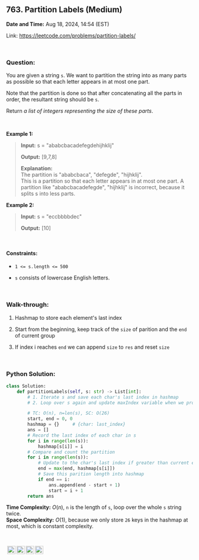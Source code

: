 ## 763. Partition Labels (Medium)
**Date and Time:** Aug 18, 2024, 14:54 (EST)

Link: https://leetcode.com/problems/partition-labels/

<br>

### Question:
You are given a string `s`. We want to partition the string into as many parts as possible so that each letter appears in at most one part.

Note that the partition is done so that after concatenating all the parts in order, the resultant string should be `s`.

Return _a list of integers representing the size of these parts_.

<br>

**Example 1:**
> **Input:** s = "ababcbacadefegdehijhklij"
> 
> **Output:** [9,7,8]
>
> **Explanation:** <br>
> The partition is "ababcbaca", "defegde", "hijhklij". <br>
> This is a partition so that each letter appears in at most one part.
> A partition like "ababcbacadefegde", "hijhklij" is incorrect, because it splits s into less parts.

**Example 2:**
> **Input:** s = "eccbbbbdec"
> 
> **Output:** [10]

<br>

#### Constraints:
* `1 <= s.length <= 500`

* `s` consists of lowercase English letters.

<br>

### Walk-through: 
1. Hashmap to store each element's last index

2. Start from the beginning, keep track of the `size` of parition and the `end` of current group

3. If index i reaches `end` we can append `size` to `res` and reset `size`

<br>

### Python Solution:
```python
class Solution:
    def partitionLabels(self, s: str) -> List[int]:
        # 1. Iterate s and save each char's last index in hashmap
        # 2. Loop over s again and update maxIndex variable when we process each char in s, if maxIndex == i, means every chars before i will not be have index greater than i. So we can save the partition and update start and add this length to ans[]

        # TC: O(n), n=len(s), SC: O(26)
        start, end = 0, 0
        hashmap = {}     # {char: last_index}
        ans = []
        # Record the last index of each char in s
        for i in range(len(s)):
            hashmap[s[i]] = i
        # Compare and count the partition
        for i in range(len(s)):
            # Update to the char's last index if greater than current end
            end = max(end, hashmap[s[i]])
            # Save this parition length into hashmap
            if end == i:
                ans.append(end - start + 1)
                start = i + 1
        return ans
```
**Time Complexity:** $O(n)$, `n` is the length of `s`, loop over the whole `s` string twice. <br>
**Space Complexity:** $O(1)$, because we only store `26` keys in the hashmap at most, which is constant complexity.

<br>

<img style="height:22px!important;margin-left:3px;vertical-align:text-bottom;" src="https://mirrors.creativecommons.org/presskit/icons/cc.svg?ref=chooser-v1" alt="CC BY-NC-SA" title="CC BY-NC-SA"><img style="height:22px!important;margin-left:3px;vertical-align:text-bottom;" src="https://mirrors.creativecommons.org/presskit/icons/by.svg?ref=chooser-v1" alt="BY: credit must be given to the creator" title="BY: credit must be given to the creator"><img style="height:22px!important;margin-left:3px;vertical-align:text-bottom;" src="https://mirrors.creativecommons.org/presskit/icons/nc.svg?ref=chooser-v1" alt="NC: Only noncommercial uses of the work are permitted" title="NC: Only noncommercial uses of the work are permitted"><img style="height:22px!important;margin-left:3px;vertical-align:text-bottom;" src="https://mirrors.creativecommons.org/presskit/icons/sa.svg?ref=chooser-v1" alt="SA: Adaptations must be shared under the same terms" title="SA: Adaptations must be shared under the same terms">